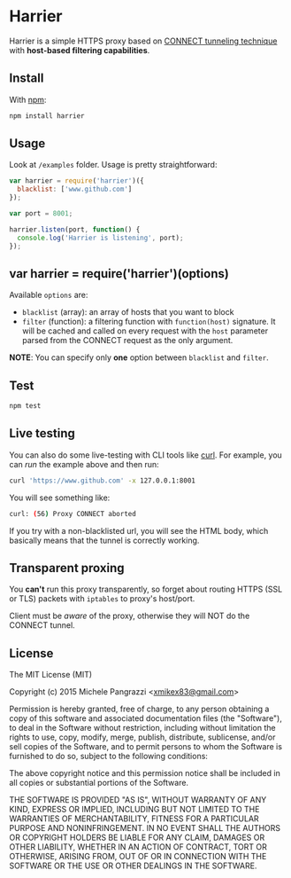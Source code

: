 Harrier
======

Harrier is a simple HTTPS proxy based on [CONNECT tunneling technique](https://en.wikipedia.org/wiki/HTTP_tunnel) with **host-based filtering capabilities**.


## Install

With [npm](http://www.npmjs.org):

```bash
npm install harrier
```

## Usage

Look at `/examples` folder. Usage is pretty straightforward:

```js
var harrier = require('harrier')({
  blacklist: ['www.github.com']
});

var port = 8001;

harrier.listen(port, function() {
  console.log('Harrier is listening', port);
});
```

## var harrier = require('harrier')(options)

Available `options` are:

- `blacklist` (array): an array of hosts that you want to block
- `filter` (function): a filtering function with `function(host)` signature. It will be cached and called on every request with the `host` parameter parsed from the CONNECT request as the only argument.

**NOTE**: You can specify only **one** option between `blacklist` and `filter`.


## Test

```bash
npm test
```

## Live testing

You can also do some live-testing with CLI tools like [curl](http://curl.haxx.se). For example, you can *run* the example above and then run:

```bash
curl 'https://www.github.com' -x 127.0.0.1:8001
```

You will see something like:

```bash
curl: (56) Proxy CONNECT aborted
```

If you try with a non-blacklisted url, you will see the HTML body, which basically means that the tunnel is correctly working.


## Transparent proxing

You **can't** run this proxy transparently, so forget about routing HTTPS (SSL or TLS) packets with `iptables` to proxy's host/port.

Client must be *aware* of the proxy, otherwise they will NOT do the CONNECT tunnel.


## License

The MIT License (MIT)

Copyright (c) 2015 Michele Pangrazzi <<xmikex83@gmail.com>>

Permission is hereby granted, free of charge, to any person obtaining a copy
of this software and associated documentation files (the "Software"), to deal
in the Software without restriction, including without limitation the rights
to use, copy, modify, merge, publish, distribute, sublicense, and/or sell
copies of the Software, and to permit persons to whom the Software is
furnished to do so, subject to the following conditions:

The above copyright notice and this permission notice shall be included in all
copies or substantial portions of the Software.

THE SOFTWARE IS PROVIDED "AS IS", WITHOUT WARRANTY OF ANY KIND, EXPRESS OR
IMPLIED, INCLUDING BUT NOT LIMITED TO THE WARRANTIES OF MERCHANTABILITY,
FITNESS FOR A PARTICULAR PURPOSE AND NONINFRINGEMENT. IN NO EVENT SHALL THE
AUTHORS OR COPYRIGHT HOLDERS BE LIABLE FOR ANY CLAIM, DAMAGES OR OTHER
LIABILITY, WHETHER IN AN ACTION OF CONTRACT, TORT OR OTHERWISE, ARISING FROM,
OUT OF OR IN CONNECTION WITH THE SOFTWARE OR THE USE OR OTHER DEALINGS IN THE
SOFTWARE.
